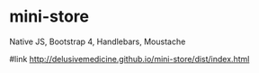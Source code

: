 # mini-store

Native JS, Bootstrap 4, Handlebars, Moustache

#link
http://delusivemedicine.github.io/mini-store/dist/index.html
